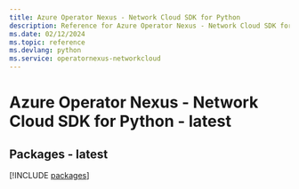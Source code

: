```yaml
---
title: Azure Operator Nexus - Network Cloud SDK for Python
description: Reference for Azure Operator Nexus - Network Cloud SDK for Python
ms.date: 02/12/2024
ms.topic: reference
ms.devlang: python
ms.service: operatornexus-networkcloud
---
```

# Azure Operator Nexus - Network Cloud SDK for Python - latest
## Packages - latest
[!INCLUDE [packages](operator-nexus---network-cloud-index.md)]